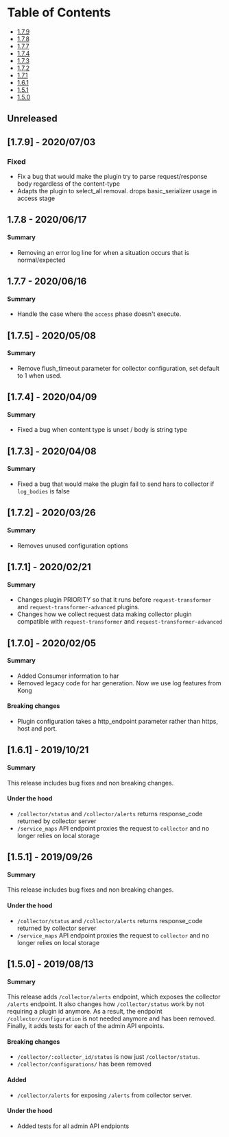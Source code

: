 # Table of Contents

 - [1.7.9](#179---20200703)
 - [1.7.8](#178---20200617)
 - [1.7.7](#177---20200616)
 - [1.7.4](#174---20200409)
 - [1.7.3](#173---20200408)
 - [1.7.2](#172---20200326)
 - [1.7.1](#171---20200221)
 - [1.6.1](#161---20191021)
 - [1.5.1](#151---20190926)
 - [1.5.0](#150---20190813)

## Unreleased

## [1.7.9] - 2020/07/03
### Fixed
- Fix a bug that would make the plugin try to parse request/response body regardless of the content-type
- Adapts the plugin to select_all removal. drops basic_serializer usage in access stage

## 1.7.8 - 2020/06/17

#### Summary
- Removing an error log line for when a situation occurs that is normal/expected

## 1.7.7 - 2020/06/16

#### Summary
- Handle the case where the `access` phase doesn't execute.

## [1.7.5] - 2020/05/08

#### Summary
- Remove flush_timeout parameter for collector configuration, set default to 1 when used.

## [1.7.4] - 2020/04/09

#### Summary

- Fixed a bug when content type is unset / body is string type

## [1.7.3] - 2020/04/08

#### Summary

- Fixed a bug that would make the plugin fail to send hars to collector if `log_bodies` is false

## [1.7.2] - 2020/03/26

#### Summary

- Removes unused configuration options

## [1.7.1] - 2020/02/21

#### Summary

- Changes plugin PRIORITY so that it runs before `request-transformer` and `request-transformer-advanced` plugins.
- Changes how we collect request data making collector plugin compatible with `request-transformer` and `request-transformer-advanced`

## [1.7.0] - 2020/02/05

#### Summary

- Added Consumer information to har
- Removed legacy code for har generation. Now we use log features from Kong

#### Breaking changes

- Plugin configuration takes a http_endpoint parameter rather than https, host and port.

## [1.6.1] - 2019/10/21

#### Summary

This release includes bug fixes and non breaking changes.

#### Under the hood

- `/collector/status` and `/collector/alerts` returns response_code returned by collector server
- `/service_maps` API endpoint proxies the request to `collector` and no longer relies on local storage

## [1.5.1] - 2019/09/26

#### Summary

This release includes bug fixes and non breaking changes.

#### Under the hood

- `/collector/status` and `/collector/alerts` returns response_code returned by collector server
- `/service_maps` API endpoint proxies the request to `collector` and no longer relies on local storage

## [1.5.0] - 2019/08/13

#### Summary

This release adds `/collector/alerts` endpoint, which exposes the collector `/alerts` endpoint.
It also changes how `/collector/status` work by not requiring a plugin id anymore.
As a result, the endpoint `/collector/configuration` is not needed anymore and has been removed.
Finally, it adds tests for each of the admin API enpoints.

#### Breaking changes

- `/collector/:collector_id/status` is now just `/collector/status`.
- `/collector/configurations/` has been removed

#### Added

- `/collector/alerts` for exposing `/alerts` from collector server.


#### Under the hood

- Added tests for all admin API endpionts
